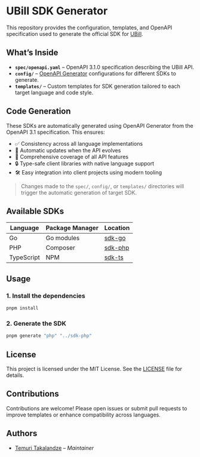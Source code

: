 # UBill SDK Generator

This repository provides the configuration, templates, and OpenAPI specification used to generate the official SDK
for [UBill](https://ubill.ge).

## What’s Inside

- **`spec/openapi.yaml`** – OpenAPI 3.1.0 specification describing the UBill API.
- **`config/`** – [OpenAPI Generator](https://openapi-generator.tech/) configurations for different SDKs to generate.
- **`templates/`** – Custom templates for SDK generation tailored to each target language and code style.

## Code Generation

These SDKs are automatically generated using OpenAPI Generator from the OpenAPI 3.1 specification. This ensures:

- ✅ Consistency across all language implementations
- 🔄 Automatic updates when the API evolves
- 🧩 Comprehensive coverage of all API features
- 🔒 Type-safe client libraries with native language support
- 🛠️ Easy integration into client projects using modern tooling

> Changes made to the `spec/`, `config/`, or `templates/` directories will trigger the automatic generation of
> target SDK.

## Available SDKs

| Language   | Package Manager | Location                                       |
|------------|-----------------|------------------------------------------------|
| Go         | Go modules      | [sdk-go](https://github.com/ubill-ge/sdk-go)   |
| PHP        | Composer        | [sdk-php](https://github.com/ubill-ge/sdk-php) |
| TypeScript | NPM             | [sdk-ts](https://github.com/ubill-ge/sdk-ts)   |

## Usage

### 1. Install the dependencies

```bash
pnpm install
```

### 2. Generate the SDK

```bash
pnpm generate "php" "../sdk-php"
```

## License

This project is licensed under the MIT License. See the [LICENSE](./LICENSE) file for details.

## Contributions

Contributions are welcome! Please open issues or submit pull requests to improve templates or enhance compatibility
across languages.

## Authors

- [Temuri Takalandze](https://www.abgeo.dev) – *Maintainer*
